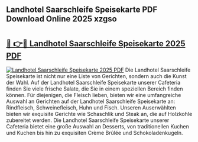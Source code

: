 ## Landhotel Saarschleife Speisekarte PDF Download Online 2025 xzgso

# <h2><a href="http://gc6obn.nevu.top/?p=Landhotel+Saarschleife+Speisekarte">🔗 👉🔴 Landhotel Saarschleife Speisekarte 2025 PDF</a></h2>

[![Landhotel Saarschleife Speisekarte 2025 PDF](https://i.imgur.com/dBaPXMq.png)](http://gc6obn.nevu.top/?p=Landhotel+Saarschleife+Speisekarte)
Die Landhotel Saarschleife Speisekarte ist nicht nur eine Liste von Gerichten, sondern auch die Kunst der Wahl. Auf der Landhotel Saarschleife Speisekarte unserer Cafeteria finden Sie viele frische Salate, die Sie in einem speziellen Bereich finden können. Für diejenigen, die Fleisch lieben, bieten wir eine umfangreiche Auswahl an Gerichten auf der Landhotel Saarschleife Speisekarte an: Rindfleisch, Schweinefleisch, Huhn und Fisch. Unseren Auserwählten bieten wir exquisite Gerichte wie Schaschlik und Steak an, die auf Holzkohle zubereitet werden. Die Landhotel Saarschleife Speisekarte unserer Cafeteria bietet eine große Auswahl an Desserts, von traditionellen Kuchen und Kuchen bis hin zu exquisiten Crème Brûlée und Schokoladenkugeln.
